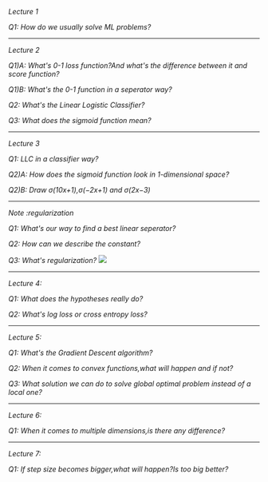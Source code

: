 *Lecture 1*

*Q1: How do we usually solve ML problems?*
***
*Lecture 2*

*Q1)A: What's 0-1 loss function?And what's the difference between it and score function?*

*Q1)B: What's the 0-1 function in a seperator way?*

*Q2: What's the Linear Logistic Classifier?*

*Q3: What does the sigmoid function mean?*

***
*Lecture 3*

*Q1: LLC in a classifier way?*

*Q2)A: How does the sigmoid function look in 1-dimensional space?*

*Q2)B: Draw σ(10x+1),σ(−2x+1) and σ(2x−3)*
***

*Note :regularization*

*Q1: What's our way to find a best linear seperator?*

*Q2: How can we describe the constant?*

*Q3: What's regularization?*
![](https://github.com/sherlcok314159/ML_learn/blob/main/Images/egularization.png)

***
*Lecture 4:*

*Q1: What does the hypotheses really do?*

*Q2: What's log loss or cross entropy loss?*

***
*Lecture 5:*

*Q1: What's the Gradient Descent algorithm?*

*Q2: When it comes to convex functions,what will happen and if not?*

*Q3: What solution we can do to solve global optimal problem instead of a local one?*
***
*Lecture 6:*

*Q1: When it comes to multiple dimensions,is there any difference?*
***

*Lecture 7:*

*Q1: If step size becomes bigger,what will happen?Is too big better?*